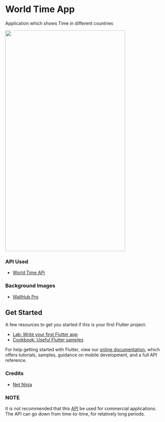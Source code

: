 # World Time App

Application which shows Time in different countries

<img src= "https://user-images.githubusercontent.com/77354987/121788902-fcde1580-cbee-11eb-9082-48e31e689b7e.gif" width = "380" height = "700">


### API Used  
- [World Time APi](http://worldtimeapi.org/timezone/)

### Background Images 
- [WallHub Pro](https://play.google.com/store/apps/details?id=com.Hastamev.WallHubPro&hl=en)

## Get Started

A few resources to get you started if this is your first Flutter project:

- [Lab: Write your first Flutter app](https://flutter.dev/docs/get-started/codelab)
- [Cookbook: Useful Flutter samples](https://flutter.dev/docs/cookbook)

For help getting started with Flutter, view our
[online documentation](https://flutter.dev/docs), which offers tutorials,
samples, guidance on mobile development, and a full API reference.

### Credits

- [Net Ninja](https://www.youtube.com/channel/UCW5YeuERMmlnqo4oq8vwUpg)

### NOTE

It is not recommended that this [API](http://worldtimeapi.org/pages/faqs#commercial-apps) be used for commercial applications. The API can go down from time-to-time, for relatively long periods.
